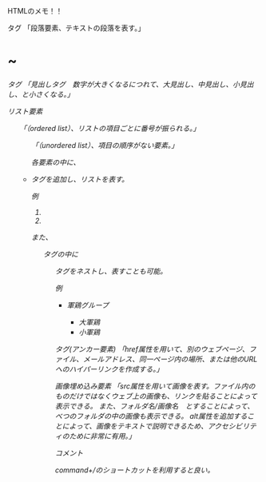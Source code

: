 HTMLのメモ！！



<p>タグ
「段落要素、テキストの段落を表す。」
  
<h1>~<h6>タグ
「見出しタグ　数字が大きくなるにつれて、大見出し、中見出し、小見出し、と小さくなる。」


リスト要素
<ol>
「（ordered list）、リストの項目ごとに番号が振られる。」
<ul>
「（unordered list）、項目の順序がない要素。」
  
各要素の中に、<li>タグを追加し、リストを表す。
  
例
  <ol>
    <li>
    <li>
  </ol>

また、<ol>タグの中に<ul>タグをネストし、表すことも可能。

例
  <ul>
    <li>軍鶏グループ</li>
      <ul>
        <li>大軍鶏</li>
        <li>小軍鶏</li>
      </ul>
  </ul>

<a>タグ(アンカー要素)
「href属性を用いて、別のウェブページ、ファイル、メールアドレス、同一ページ内の場所、または他のURLへのハイパーリンクを作成する。」

<img>画像埋め込み要素
「src属性を用いて画像を表す。ファイル内のものだけではなくウェブ上の画像も、リンクを貼ることによって表示できる。
また、フォルダ名/画像名　とすることによって、べつのフォルダの中の画像も表示できる。 
alt属性を追加することによって、画像をテキストで説明できるため、アクセシビリティのために非常に有用。」

コメント
<!-- -->
command+/のショートカットを利用すると良い。





